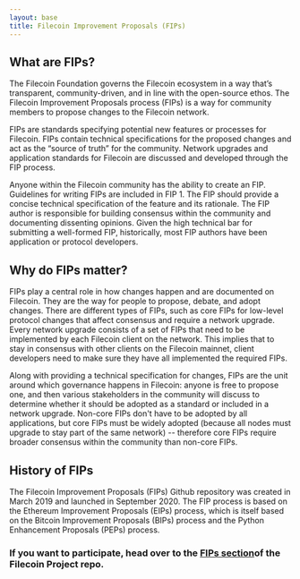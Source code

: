 ```yaml
---
layout: base
title: Filecoin Improvement Proposals (FIPs)
---
```


## What are FIPs? 

The Filecoin Foundation governs the Filecoin ecosystem in a way that’s transparent, community-driven, and in line with the open-source ethos. The Filecoin Improvement Proposals process (FIPs) is a way for community members to propose changes to the Filecoin network. 

FIPs are standards specifying potential new features or processes for Filecoin. FIPs contain technical specifications for the proposed changes and act as the “source of truth” for the community. Network upgrades and application standards for Filecoin are discussed and developed through the FIP process.

Anyone within the Filecoin community has the ability to create an FIP. Guidelines for writing FIPs are included in FIP 1. The FIP should provide a concise technical specification of the feature and its rationale. The FIP author is responsible for building consensus within the community and documenting dissenting opinions. Given the high technical bar for submitting a well-formed FIP, historically, most FIP authors have been application or protocol developers.

## Why do FIPs matter?

FIPs play a central role in how changes happen and are documented on Filecoin. They are the way for people to propose, debate, and adopt changes. There are different types of FIPs, such as core FIPs for low-level protocol changes that affect consensus and require a network upgrade. Every network upgrade consists of a set of FIPs that need to be implemented by each Filecoin client on the network. This implies that to stay in consensus with other clients on the Filecoin mainnet, client developers need to make sure they have all implemented the required FIPs.

Along with providing a technical specification for changes, FIPs are the unit around which governance happens in Filecoin: anyone is free to propose one, and then various stakeholders in the community will discuss to determine whether it should be adopted as a standard or included in a network upgrade. Non-core FIPs don't have to be adopted by all applications, but core FIPs must be widely adopted (because all nodes must upgrade to stay part of the same network) -- therefore core FIPs require broader consensus within the community than non-core FIPs.

## History of FIPs
The Filecoin Improvement Proposals (FIPs) Github repository was created in March 2019 and launched in September 2020. The FIP process is based on the Ethereum Improvement Proposals (EIPs) process, which is itself based on the Bitcoin Improvement Proposals (BIPs) process and the Python Enhancement Proposals (PEPs) process.

### If you want to participate, head over to the <a href="https://github.com/filecoin-project/FIPs">FIPs section</a>of the Filecoin Project repo. 
